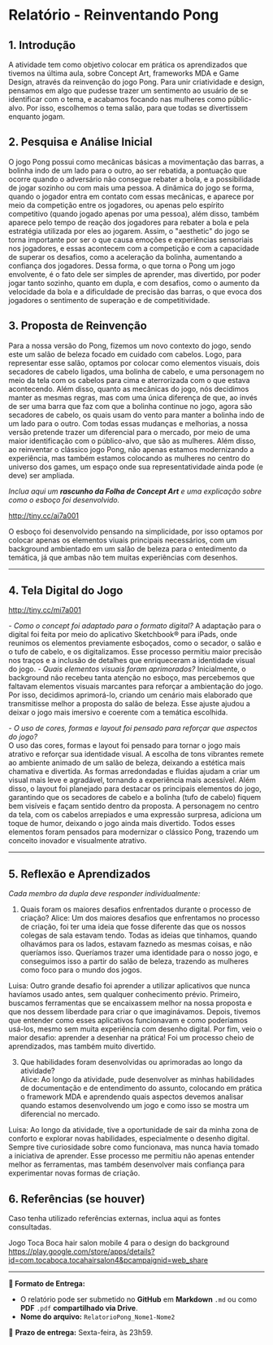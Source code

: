 # Relatório - Reinventando Pong


## 1. Introdução  

A atividade tem como objetivo colocar em prática os aprendizados que tivemos na última aula, sobre Concept Art, frameworks MDA e Game Design, através da reinvenção do jogo Pong. Para unir criatividade e design, pensamos em algo que pudesse trazer um sentimento ao usuário de se identificar com o tema, e acabamos focando nas mulheres como públic-alvo. Por isso, escolhemos o tema salão, para que todas se divertissem enquanto jogam.


## 2. Pesquisa e Análise Inicial  

O jogo Pong possui como mecânicas básicas a movimentação das barras, a bolinha indo de um lado para o outro, ao ser rebatida, a pontuação que ocorre quando o adversário não consegue rebater a bola, e a possibilidade de jogar sozinho ou com mais uma pessoa. A dinâmica do jogo se forma, quando o jogador entra em contato com essas mecânicas, e aparece por meio da competição entre os jogadores, ou apenas pelo espírito competitivo (quando jogado apenas por uma pessoa), além disso, também aparece pelo tempo de reação dos jogadores para rebater a bola e pela estratégia utilizada por eles ao jogarem. Assim, o "aesthetic" do jogo se torna importante por ser o que causa emoções e experiências sensoriais nos jogadores, e essas acontecem com a competição e com a capacidade de superar os desafios, como a aceleração da bolinha, aumentando a confiança dos jogadores. 
Dessa forma, o que torna o Pong um jogo envolvente, é o fato dele ser simples de aprender, mas divertido, por poder jogar tanto sozinho, quanto em dupla, e com desafios, como o aumento da velocidade da bola e a dificuldade de precisão das barras, o que evoca dos jogadores o sentimento de superação e de competitividade. 


## 3. Proposta de Reinvenção  

  Para a nossa versão do Pong, fizemos um novo contexto do jogo, sendo este um salão de beleza focado em cuidado com cabelos. Logo, para representar esse salão, optamos por colocar como elementos visuais, dois secadores de cabelo ligados, uma bolinha de cabelo, e uma personagem no meio da tela com os cabelos para cima e aterrorizada com o que estava acontecendo. 
  Além disso, quanto as mecânicas do jogo, nós decidimos manter as mesmas regras, mas com uma única diferença de que, ao invés de ser uma barra que faz com que a bolinha continue no jogo, agora são secadores de cabelo, os quais usam do vento para manter a bolinha indo de um lado para o outro.
  Com todas essas mudanças e melhorias, a nossa versão pretende trazer um diferencial para o mercado, por meio de uma maior identificação com o público-alvo, que são as mulheres. Além disso, ao reinventar o clássico jogo Pong, não apenas estamos modernizando a experiência, mas também estamos colocando as mulheres no centro do universo dos games, um espaço onde sua representatividade ainda pode (e deve) ser ampliada.


*Inclua aqui um **rascunho da Folha de Concept Art** e uma explicação sobre como o esboço foi desenvolvido.*

http://tiny.cc/ai7a001

O esboço foi desenvolvido pensando na simplicidade, por isso optamos por colocar apenas os elementos viuais principais necessários, com um background ambientado em um salão de beleza para o entedimento da temática, já que ambas não tem muitas experiências com desenhos.



---

## 4. Tela Digital do Jogo  

http://tiny.cc/mi7a001

*- Como o concept foi adaptado para o formato digital?*
    A adaptação para o digital foi feita por meio do aplicativo Sketchbook® para iPads, onde reunimos os elementos previamente esboçados, como o secador, o salão e o tufo de cabelo, e os digitalizamos. Esse processo permitiu maior precisão nos traços e a inclusão de detalhes que enriqueceram a identidade visual do jogo.
*- Quais elementos visuais foram aprimorados?* 
  Inicialmente, o background não recebeu tanta atenção no esboço, mas percebemos que faltavam elementos visuais marcantes para reforçar a ambientação do jogo. Por isso, decidimos aprimorá-lo, criando um cenário mais elaborado que transmitisse melhor a proposta do salão de beleza. Esse ajuste ajudou a deixar o jogo mais imersivo e coerente com a temática escolhida.


*- O uso de cores, formas e layout foi pensado para reforçar que aspectos do jogo?*  
   O uso das cores, formas e layout foi pensado para tornar o jogo mais atrativo e reforçar sua identidade visual. A escolha de tons vibrantes remete ao ambiente animado de um salão de beleza, deixando a estética mais chamativa e divertida. As formas arredondadas e fluidas ajudam a criar um visual mais leve e agradável, tornando a experiência mais acessível. 
   Além disso, o layout foi planejado para destacar os principais elementos do jogo, garantindo que os secadores de cabelo e a bolinha (tufo de cabelo) fiquem bem visíveis e façam sentido dentro da proposta. A personagem no centro da tela, com os cabelos arrepiados e uma expressão surpresa, adiciona um toque de humor, deixando o jogo ainda mais divertido. Todos esses elementos foram pensados para modernizar o clássico Pong, trazendo um conceito inovador e visualmente atrativo.


---

## 5. Reflexão e Aprendizados  
*Cada membro da dupla deve responder individualmente:*  

1. Quais foram os maiores desafios enfrentados durante o processo de criação?
Alice: Um dos maiores desafios que enfrentamos no processo de criação, foi ter uma ideia que fosse diferente das que os nossos colegas de sala estavam tendo. Todas as ideias que tinhamos, quando olhavámos para os lados, estavam faznedo as mesmas coisas, e não queríamos isso. Queríamos trazer uma identidade para o nosso jogo, e conseguimos isso a partir do salão de beleza, trazendo as mulheres como foco para o mundo dos jogos.

Luisa: Outro grande desafio foi aprender a utilizar aplicativos que nunca havíamos usado antes, sem qualquer conhecimento prévio. Primeiro, buscamos ferramentas que se encaixassem melhor na nossa proposta e que nos dessem liberdade para criar o que imaginávamos. Depois, tivemos que entender como esses aplicativos funcionavam e como poderíamos usá-los, mesmo sem muita experiência com desenho digital. Por fim, veio o maior desafio: aprender a desenhar na prática! Foi um processo cheio de aprendizados, mas também muito divertido.


3. Que habilidades foram desenvolvidas ou aprimoradas ao longo da atividade?  
Alice: Ao longo da atividade, pude desenvolver as minhas habilidades de documentação e de entendimento do assunto, colocando em prática o framework MDA e aprendendo quais aspectos devemos analisar quando estamos desenvolvendo um jogo e como isso se mostra um diferencial no mercado.

Luisa:  Ao longo da atividade, tive a oportunidade de sair da minha zona de conforto e explorar novas habilidades, especialmente o desenho digital. Sempre tive curiosidade sobre como funcionava, mas nunca havia tomado a iniciativa de aprender. Esse processo me permitiu não apenas entender melhor as ferramentas, mas também desenvolver mais confiança para experimentar novas formas de criação.



## 6. Referências (se houver)  
Caso tenha utilizado referências externas, inclua aqui as fontes consultadas.  

Jogo Toca Boca hair salon mobile 4 para o design do background
https://play.google.com/store/apps/details?id=com.tocaboca.tocahairsalon4&pcampaignid=web_share

---

**📝 Formato de Entrega:**  
- O relatório pode ser submetido no **GitHub** em **Markdown** `.md` ou como **PDF** `.pdf` **compartilhado via Drive**.  
- **Nome do arquivo:** `RelatorioPong_Nome1-Nome2`  

📌 **Prazo de entrega:** Sexta-feira, às 23h59.

